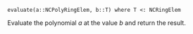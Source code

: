 ```
evaluate(a::NCPolyRingElem, b::T) where T <: NCRingElem
```

Evaluate the polynomial $a$ at the value $b$ and return the result.
